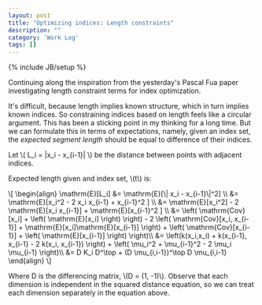 ```yaml
---
layout: post
title: "Optimizing indices: Length constraints"
description: ""
category: 'Work Log'
tags: []
---
```

{% include JB/setup %}

Continuing along the inspiration from the yesterday's Pascal Fua paper investigating length constraint terms for index optimization.

It's difficult, because length implies known structure, which in turn implies known indices.  So constraining indices based on length feels like a circular argument.  This has been a sticking point in my thinking for a long time.  But we can formulate this in terms of expectations, namely, given an index set, the *expected segment length* should be equal to difference of their indices.

Let \\( L_i = \|x_i - x_{i-1}\| \\) be the distance between points with adjacent indices. 

Expected length given and index set, \\(t\\) is:

<div>
\[
\begin{align}
\mathrm{E}[L_i] &= \mathrm{E}[\| x_i - x_{i-1}\|^2] \\
                &= \mathrm{E}[x_i^2 - 2 x_i x_{i-1} + x_{i-1}^2 ] \\
                &= \mathrm{E}[x_i^2] - 2 \mathrm{E}[x_i x_{i-1}] + \mathrm{E}[x_{i-1}^2 ] \\
                &= \left( \mathrm{Cov}[x_i]  + \left( \mathrm{E}[x_i] \right) \right) - 2 \left( \mathrm{Cov}[x_i, x_{i-1}] + \mathrm{E}[x_i]\mathrm{E}[x_{i-1}] \right) + \left( \mathrm{Cov}[x_{i-1}]  + \left( \mathrm{E}[x_{i-1}] \right) \right)\\
                &= \left(k(x_i,x_i) + k(x_{i-1}, x_{i-1} - 2 k(x_i, x_{i-1}) \right) + \left( \mu_i^2 + \mu_{i-1}^2 - 2 \mu_i \mu_{i-1} \right)\\
                &= D K_i D^\top + (D \mu_{i,i-1})^\top D \mu_{i,i-1}
\end{align}
\]
</div>

Where D is the differencing matrix, \\(D = (1, -1)\\).
Observe that each dimension is independent in the squared distance equation, so we can treat each dimension separately in the equation above.




